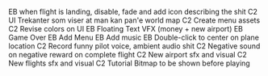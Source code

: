 EB when flight is landing, disable, fade and add icon describing the shit
C2 UI Trekanter som viser at man kan pan'e world map
C2 Create menu assets
C2 Revise colors on UI
EB Floating Text VFX (money + new airport)
EB Game Over
EB Add Menu
EB Add music
EB Double-click to center on plane location
C2 Record funny pilot voice, ambient audio shit
C2 Negative sound on negative reward on complete flight
C2 New airport sfx and visual
C2 New flights sfx and visual
C2 Tutorial Bitmap to be shown before playing

